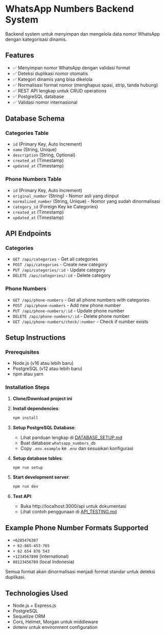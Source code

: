 # WhatsApp Numbers Backend System

Backend system untuk menyimpan dan mengelola data nomor WhatsApp dengan kategorisasi dinamis.

## Features

- ✅ Menyimpan nomor WhatsApp dengan validasi format
- ✅ Deteksi duplikasi nomor otomatis
- ✅ Kategori dinamis yang bisa dikelola
- ✅ Normalisasi format nomor (menghapus spasi, strip, tanda hubung)
- ✅ REST API lengkap untuk CRUD operations
- ✅ PostgreSQL database
- ✅ Validasi nomor internasional

## Database Schema

### Categories Table
- `id` (Primary Key, Auto Increment)
- `name` (String, Unique)
- `description` (String, Optional)
- `created_at` (Timestamp)
- `updated_at` (Timestamp)

### Phone Numbers Table
- `id` (Primary Key, Auto Increment)
- `original_number` (String) - Nomor asli yang diinput
- `normalized_number` (String, Unique) - Nomor yang sudah dinormalisasi
- `category_id` (Foreign Key ke Categories)
- `created_at` (Timestamp)
- `updated_at` (Timestamp)

## API Endpoints

### Categories
- `GET /api/categories` - Get all categories
- `POST /api/categories` - Create new category
- `PUT /api/categories/:id` - Update category
- `DELETE /api/categories/:id` - Delete category

### Phone Numbers
- `GET /api/phone-numbers` - Get all phone numbers with categories
- `POST /api/phone-numbers` - Add new phone number
- `PUT /api/phone-numbers/:id` - Update phone number
- `DELETE /api/phone-numbers/:id` - Delete phone number
- `GET /api/phone-numbers/check/:number` - Check if number exists

## Setup Instructions

### Prerequisites
- Node.js (v16 atau lebih baru)
- PostgreSQL (v12 atau lebih baru)
- npm atau yarn

### Installation Steps

1. **Clone/Download project ini**

2. **Install dependencies**:
   ```powershell
   npm install
   ```

3. **Setup PostgreSQL Database**:
   - Lihat panduan lengkap di [DATABASE_SETUP.md](DATABASE_SETUP.md)
   - Buat database `whatsapp_numbers_db`
   - Copy `.env.example` ke `.env` dan sesuaikan konfigurasi

4. **Setup database tables**:
   ```powershell
   npm run setup
   ```

5. **Start development server**:
   ```powershell
   npm run dev
   ```

6. **Test API**:
   - Buka http://localhost:3000/api untuk dokumentasi
   - Lihat contoh penggunaan di [API_TESTING.md](API_TESTING.md)

## Example Phone Number Formats Supported

- `+6285476387` 
- `+ 62-865-453-765`
- `+ 62 654 876 543`
- `+1234567890` (international)
- `08123456789` (local Indonesia)

Semua format akan dinormalisasi menjadi format standar untuk deteksi duplikasi.

## Technologies Used

- Node.js + Express.js
- PostgreSQL
- Sequelize ORM
- Cors, Helmet, Morgan untuk middleware
- dotenv untuk environment configuration

